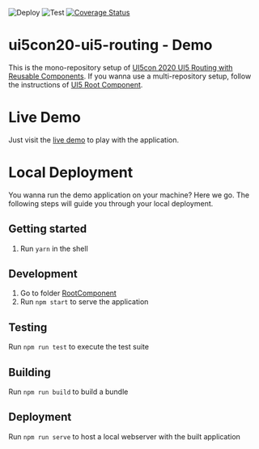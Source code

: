 ![Deploy](https://github.com/flovogt/ui5con20-ui5-routing/workflows/Deploy/badge.svg?branch=master)
![Test](https://github.com/flovogt/ui5con20-ui5-routing/workflows/Test/badge.svg?branch=master)
[![Coverage Status](https://coveralls.io/repos/github/flovogt/ui5con20-ui5-routing/badge.svg?branch=master)](https://coveralls.io/github/flovogt/ui5con20-ui5-routing?branch=master)


# ui5con20-ui5-routing - Demo
This is the mono-repository setup of [UI5con 2020 UI5 Routing with Reusable Components](https://github.com/flovogt/ui5con20-ui5-routing/).
If you wanna use a multi-repository setup, follow the instructions of [UI5 Root Component](https://github.com/flovogt/ui5-root-component).

# Live Demo
Just visit the [live demo](https://flovogt.github.io/ui5con20-ui5-routing/test/mockServer.html) to play with the application.

# Local Deployment
You wanna run the demo application on your machine? Here we go. The following steps will guide you through your local deployment.

## Getting started 
1. Run `yarn` in the shell

## Development
1. Go to folder [RootComponent](RootComponent)
2. Run `npm start` to serve the application

## Testing
Run `npm run test` to execute the test suite

## Building
Run `npm run build` to build a bundle

## Deployment
Run `npm run serve` to host a local webserver with the built application
